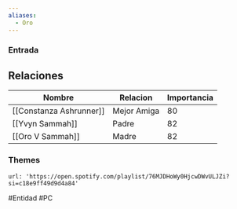 ```yaml
---
aliases:
  - Oro
---
```


### Entrada



## Relaciones

| Nombre                  | Relacion    | Importancia |
| ----------------------- | ----------- | ----------- |
| [[Constanza Ashrunner]] | Mejor Amiga | 80          |
| [[Yvyn Sammah]]         | Padre       | 82          |
| [[Oro V Sammah]]        | Madre       | 82            |

### Themes
```spotify
url: 'https://open.spotify.com/playlist/76MJDHoWy0HjcwDWvULJZi?si=c18e9ff49d9d4a84'
```

#Entidad #PC 